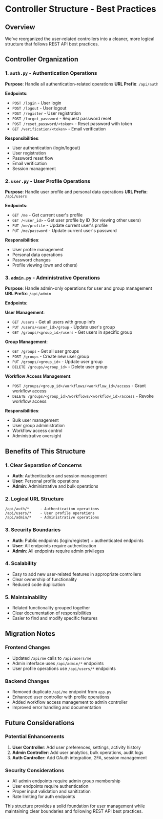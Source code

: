 # Controller Structure - Best Practices

## Overview
We've reorganized the user-related controllers into a cleaner, more logical structure that follows REST API best practices.

## Controller Organization

### 1. **`auth.py`** - Authentication Operations
**Purpose**: Handle all authentication-related operations
**URL Prefix**: `/api/auth`

**Endpoints**:
- `POST /login` - User login
- `POST /logout` - User logout  
- `POST /register` - User registration
- `POST /forgot_password` - Request password reset
- `POST /reset_password/<token>` - Reset password with token
- `GET /verification/<token>` - Email verification

**Responsibilities**:
- User authentication (login/logout)
- User registration
- Password reset flow
- Email verification
- Session management

### 2. **`user.py`** - User Profile Operations
**Purpose**: Handle user profile and personal data operations
**URL Prefix**: `/api/users`

**Endpoints**:
- `GET /me` - Get current user's profile
- `GET /<user_id>` - Get user profile by ID (for viewing other users)
- `PUT /me/profile` - Update current user's profile
- `PUT /me/password` - Update current user's password

**Responsibilities**:
- User profile management
- Personal data operations
- Password changes
- Profile viewing (own and others)

### 3. **`admin.py`** - Administrative Operations
**Purpose**: Handle admin-only operations for user and group management
**URL Prefix**: `/api/admin`

**Endpoints**:

**User Management**:
- `GET /users` - Get all users with group info
- `PUT /users/<user_id>/group` - Update user's group
- `GET /groups/<group_id>/users` - Get users in specific group

**Group Management**:
- `GET /groups` - Get all user groups
- `POST /groups` - Create new user group
- `PUT /groups/<group_id>` - Update user group
- `DELETE /groups/<group_id>` - Delete user group

**Workflow Access Management**:
- `POST /groups/<group_id>/workflows/<workflow_id>/access` - Grant workflow access
- `DELETE /groups/<group_id>/workflows/<workflow_id>/access` - Revoke workflow access

**Responsibilities**:
- Bulk user management
- User group administration
- Workflow access control
- Administrative oversight

## Benefits of This Structure

### 1. **Clear Separation of Concerns**
- **Auth**: Authentication and session management
- **User**: Personal profile operations
- **Admin**: Administrative and bulk operations

### 2. **Logical URL Structure**
```
/api/auth/*     - Authentication operations
/api/users/*    - User profile operations  
/api/admin/*    - Administrative operations
```

### 3. **Security Boundaries**
- **Auth**: Public endpoints (login/register) + authenticated endpoints
- **User**: All endpoints require authentication
- **Admin**: All endpoints require admin privileges

### 4. **Scalability**
- Easy to add new user-related features in appropriate controllers
- Clear ownership of functionality
- Reduced code duplication

### 5. **Maintainability**
- Related functionality grouped together
- Clear documentation of responsibilities
- Easier to find and modify specific features

## Migration Notes

### Frontend Changes
- Updated `/api/me` calls to `/api/users/me`
- Admin interface uses `/api/admin/*` endpoints
- User profile operations use `/api/users/*` endpoints

### Backend Changes
- Removed duplicate `/api/me` endpoint from `app.py`
- Enhanced user controller with profile operations
- Added workflow access management to admin controller
- Improved error handling and documentation

## Future Considerations

### Potential Enhancements
1. **User Controller**: Add user preferences, settings, activity history
2. **Admin Controller**: Add user analytics, bulk operations, audit logs
3. **Auth Controller**: Add OAuth integration, 2FA, session management

### Security Considerations
- All admin endpoints require admin group membership
- User endpoints require authentication
- Proper input validation and sanitization
- Rate limiting for auth endpoints

This structure provides a solid foundation for user management while maintaining clear boundaries and following REST API best practices. 
